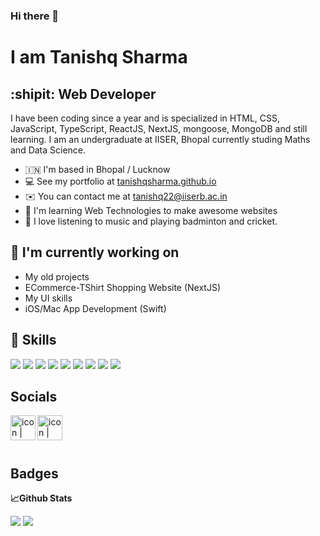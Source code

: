 ### Hi there 👋



<h1>I am Tanishq Sharma </h1>

<h2>:shipit: Web Developer  </h2>

<p>I have been coding since a year and is specialized in HTML, CSS, JavaScript, TypeScript, ReactJS, NextJS, mongoose, MongoDB and still learning. I am an undergraduate at IISER, Bhopal currently studing Maths and Data Science.</p>

* 🇮🇳   I'm based in Bhopal / Lucknow 
* 💻   See my portfolio at [tanishqsharma.github.io](https://TanishqSharma2022.github.io/tanishqsharma)
* ✉️  You can contact me at [tanishq22@iiserb.ac.in](mailto:tanishq22@iiserb.ac.in)
* 🧠  I'm learning Web Technologies to make awesome websites
* 🎹  I love listening to music and playing badminton and cricket.


## 🔭 I'm currently working on

- My old projects
- ECommerce-TShirt Shopping Website (NextJS)
- My UI skills
- iOS/Mac App Development (Swift)


<h2>💼 Skills</h2>
<div class="flex flex-row gap-x-4">

<img src="https://img.shields.io/badge/HTML5-E34F26.svg?style=for-the-badge&logo=HTML5&logoColor=white" />
<img src="https://img.shields.io/badge/CSS3-1572B6.svg?style=for-the-badge&logo=CSS3&logoColor=white" />
<img src="https://img.shields.io/badge/Tailwind%20CSS-06B6D4.svg?style=for-the-badge&logo=Tailwind-CSS&logoColor=white" />
<img src="https://img.shields.io/badge/JavaScript-F7DF1E.svg?style=for-the-badge&logo=JavaScript&logoColor=black" />
<img src="https://img.shields.io/badge/TypeScript-3178C6.svg?style=for-the-badge&logo=TypeScript&logoColor=white" />
<img src="https://img.shields.io/badge/React-61DAFB.svg?style=for-the-badge&logo=React&logoColor=black" />
<img src="https://img.shields.io/badge/Next.js-000000.svg?style=for-the-badge&logo=nextdotjs&logoColor=white" />
<img src="https://img.shields.io/badge/MongoDB-47A248.svg?style=for-the-badge&logo=MongoDB&logoColor=white" />
<img src="https://img.shields.io/badge/Mongoose-F04D35.svg?style=for-the-badge&logo=Mongoose&logoColor=white" />
</div>

<h2>Socials</h2>
<div>
<a target="_blank" href="https://in.linkedin.com/in/tanishq-sharma-iiser"><img align="left" src="https://raw.githubusercontent.com/yushi1007/yushi1007/main/images/linkedin.svg" alt="icon | LinkedIn" width="40px" /></a>

<a target="_blank" href="https://www.instagram.com/itsmetanishq____/"><img align="left" src="https://raw.githubusercontent.com/yushi1007/yushi1007/main/images/instagram.svg" alt="icon | Instagram" width="40px" /></a>

</div>
<br>
<br>
<br>



<h2>Badges</h2>
<p><b>📈Github Stats</b></p>
<div align="bottom">
<img src="https://github-readme-stats.vercel.app/api?username=TanishqSharma2022&theme=lime-green" />

<img src="https://github-readme-stats.vercel.app/api/top-langs/?username=TanishqSharma2022&theme=lime-green" /> 
</div>
